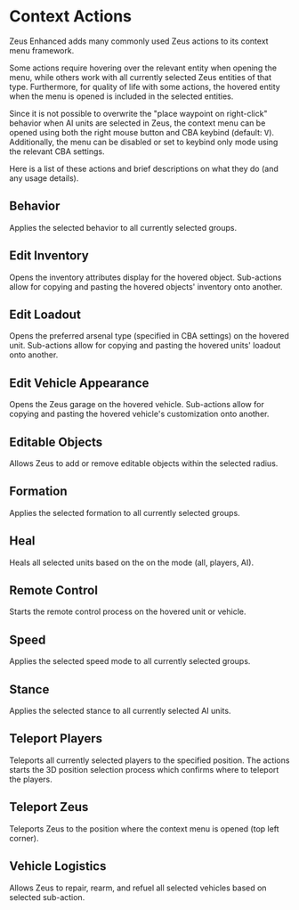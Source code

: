 # Context Actions

Zeus Enhanced adds many commonly used Zeus actions to its context menu framework.

Some actions require hovering over the relevant entity when opening the menu, while others work with all currently selected Zeus entities of that type. Furthermore, for quality of life with some actions, the hovered entity when the menu is opened is included in the selected entities.

Since it is not possible to overwrite the "place waypoint on right-click" behavior when AI units are selected in Zeus, the context menu can be opened using both the right mouse button and CBA keybind (default: <kbd>V</kbd>). Additionally, the menu can be disabled or set to keybind only mode using the relevant CBA settings.

Here is a list of these actions and brief descriptions on what they do (and any usage details).

## Behavior

Applies the selected behavior to all currently selected groups.

## Edit Inventory

Opens the inventory attributes display for the hovered object.
Sub-actions allow for copying and pasting the hovered objects' inventory onto another.

## Edit Loadout

Opens the preferred arsenal type (specified in CBA settings) on the hovered unit.
Sub-actions allow for copying and pasting the hovered units' loadout onto another.

## Edit Vehicle Appearance

Opens the Zeus garage on the hovered vehicle.
Sub-actions allow for copying and pasting the hovered vehicle's customization onto another.

## Editable Objects

Allows Zeus to add or remove editable objects within the selected radius.

## Formation

Applies the selected formation to all currently selected groups.

## Heal

Heals all selected units based on the on the mode (all, players, AI).

## Remote Control

Starts the remote control process on the hovered unit or vehicle.

## Speed

Applies the selected speed mode to all currently selected groups.

## Stance

Applies the selected stance to all currently selected AI units.

## Teleport Players

Teleports all currently selected players to the specified position.
The actions starts the 3D position selection process which confirms where to teleport the players.

## Teleport Zeus

Teleports Zeus to the position where the context menu is opened (top left corner).

## Vehicle Logistics

Allows Zeus to repair, rearm, and refuel all selected vehicles based on selected sub-action.
